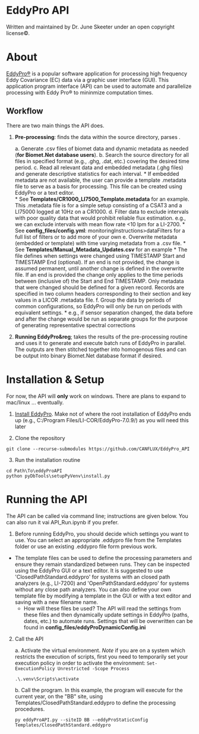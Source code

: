 # EddyPro API

Written and maintained by Dr. June Skeeter under an open copyright license&copy;.

# About

[EddyPro&reg;](https://www.licor.com/env/support/EddyPro/topics/introduction.html#top) is a popular software application for processing high frequency Eddy Covariance (EC) data via a graphic user interface (GUI).  This application program interface (API) can be used to automate and parallelize processing with Eddy Pro&reg; to mininmize computation times.

## Workflow

There are two main things the API does.

1. **Pre-processing**: finds the data within the source directory, parses .  

    a. Generate .csv files of biomet data and dynamic metadata as needed (**for Biomet.Net database users**).
    b. Search the source directory for all files in specified format (e.g., .ghg, .dat, etc.) covering the desired time period.
    c. Read all relevant data and embedded metadata (.ghg files) and generate descriptive statistics for each interval.
        * If embedded metadata are not available, the user can provide a template .metadata file to serve as a basis for processing.  This file can be created using EddyPro or a text editor.  
            * See **Templates/CR1000_LI7500_Template.metadata** for an example.  This .metadata file is for a simple setup consisting of a CSAT3 and a LI75000 logged at 10Hz on a CR1000.
    d. Filter data to exclude intervals with poor quality data that would prohibit reliable flux estimation. e.g., we can exclude intervals with mean flow rate <10 lpm for a LI-2700.
        * See **config_files/config.yml**: monitoringInstructions>dataFilters for a full list of filters or to add more of your own
    e. Overwrite metadata (embedded or template) with time varying metadata from a .csv file.
        * See **Templates/Manual_Metadata_Updates.csv** for an example
            * The file defines when settings were changed using TIMESTAMP Start and TIMESTAMP End (optional).  If an end is not provided, the change is assumed permanent, until another change is defined in the overwrite file.  If an end is provided the change only applies to the time periods between (inclusive of) the Start and End TIMESTAMP.  Only metadata that were changed should be defined for a given record.  Records are specified in two column headers corresponding to their section and key values in a LICOR .metadata file.
    f. Group the data by periods of common configurations, so EddyPro will only be run on periods with equivalent settings.
        * e.g., if sensor separation changed, the data before and after the change would be run as separate groups for the purpose of generating representative spectral corrections


2. **Running EddyPro&reg**; takes the results of the pre-processing routine and uses it to generate and execute batch runs of EddyPro in parallel.  The outputs are then stitched together into homogenous files and can be output into binary Biomet.Net database format if desired.

# Installation & Setup

For now, the API will **only** work on windows.  There are plans to expand to mac/linux ... eventually.

1. [Install EddyPro](https://www.licor.com/env/support/EddyPro/software.html).  Make not of where the root installation of EddyPro ends up (e.g., C:/Program Files/LI-COR/EddyPro-7.0.9/) as you will need this later

2. Clone the repository

```{bash}
git clone --recurse-submodules https://github.com/CANFLUX/EddyPro_API
```

3. Run the installation routine 

```{bash}
cd Path\To\eddyProAPI
python pyDbTools\setupPyVenv\install.py
```

<!-- 2. Create the virtual environment and install dependencies

* If you're using VSCode, it should autodetect the requirements.txt dependency list.  Open the EddyPro_API folder in VSCode.   Then hit ctrl+shift+p > type "Python" and select "Create Environment" then select requirements.txt when prompted.

* If installing via command line:
    
    a. CD into the EddyPro_API folder

    `CD /Path/to/EddyPro_API`
    
    b. To create the .venv type the following command.  *Note* if "py" doesn't work, try python, python, py3, python3 etc.  It will depend on how python is named on your system

    `py -m venv .venv`

    c. Activate the virtual environment.  *Note* if you are on a system which restricts the execution of scripts, first you need to temporarily set your execution policy in order to activate the environment: `Set-ExecutionPolicy Unrestricted -Scope Process`

    `.\.venv\Scripts\activate`

    d. Install the dependencies

    `pip install -r requirements.txt`

3. Make a copy of **config_files/user_path_definitions_template.yml** and name it **config_files\user_path_definitions.yml** then update the paths accordingly.

* The API needs to be pointed to you base installation of EddyPro.  Make sure you are running v7.0.9
* The API also needs you to define a working directory where outputs should be saved. If you were to set `workingDir: C:/highfreq/` then you would end up with outputs stored in  C:/highfreq/siteID/metadata and C:/highfreq/siteID/eddyProAPIOutputs -->

# Running the API

The API can be called via command line; instructions are given below.  You can also run it vai API_Run.ipynb if you prefer.

1. Before running EddyPro, you should decide which settings you want to use.  You can select an appropriate .eddypro file from the Templates folder or use an existing .eddypro file form previous work.

* The template files can be used to define the processing parameters and ensure they remain standardized between runs.  They can be inspected using the EddyPro GUI or a text editor.  It is suggested to use 'ClosedPathStandard.eddypro' for systems with an closed path analyzers (e.g., LI-7200) and 'OpenPathStandard.eddypro' for systems without any close path analyzers.  You can also define your own template file by modifying a template in the GUI or with a text editor and saving with a new filename name.
    * How will these files be used?  The API will read the settings from these files and then dynamically update settings in EddyPro (paths, dates, etc.) to automate runs.  Settings that will be overwritten can be found in **config_files/eddyProDynamicConfig.ini**

2. Call the API

    a. Activate the virtual environment.  *Note* if you are on a system which restricts the execution of scripts, first you need to temporarily set your execution policy in order to activate the environment: `Set-ExecutionPolicy Unrestricted -Scope Process`

    `.\.venv\Scripts\activate`

    b. Call the program.  In this example, the program will execute for the current year, on the "BB" site, using Templates/ClosedPathStandard.eddypro to define the processing procedures.

    `py eddyProAPI.py --siteID BB --eddyProStaticConfig Templates/ClosedPathStandard.eddypro`
    

